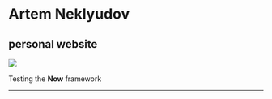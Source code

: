 # Artem Neklyudov
## personal website
![](http://www.aneklyud.com/Artem_Neklyudov.jpg)

Testing the **Now** framework

---
